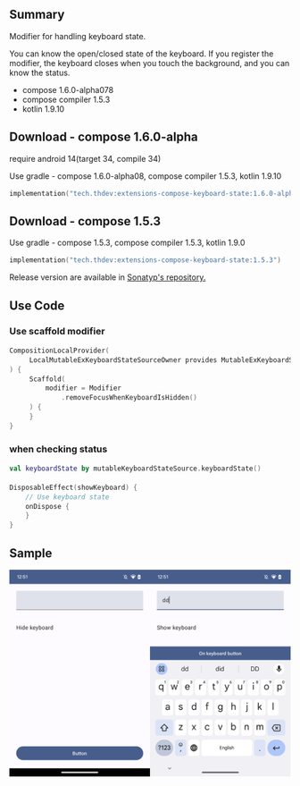 ## Summary

Modifier for handling keyboard state.

You can know the open/closed state of the keyboard.
If you register the modifier, the keyboard closes when you touch the background, and you can know the status.

- compose 1.6.0-alpha078
- compose compiler 1.5.3
- kotlin 1.9.10

## Download - compose 1.6.0-alpha

require android 14(target 34, compile 34)

Use gradle - compose 1.6.0-alpha08, compose compiler 1.5.3, kotlin 1.9.10

```kotlin
implementation("tech.thdev:extensions-compose-keyboard-state:1.6.0-alpha08")
```

## Download - compose 1.5.3

Use gradle - compose 1.5.3, compose compiler 1.5.3, kotlin 1.9.0

```kotlin
implementation("tech.thdev:extensions-compose-keyboard-state:1.5.3")
```

Release version are available in [Sonatyp's repository.](https://search.maven.org/search?q=tech.thdev)

## Use Code

### Use scaffold modifier

```kotlin
CompositionLocalProvider(
     LocalMutableExKeyboardStateSourceOwner provides MutableExKeyboardStateSource()
) {
     Scaffold(
         modifier = Modifier
             .removeFocusWhenKeyboardIsHidden()
     ) {
     }
}
```
 
### when checking status

```kotlin
val keyboardState by mutableKeyboardStateSource.keyboardState()

DisposableEffect(showKeyboard) {
    // Use keyboard state
    onDispose {
    }
}
```

## Sample

![image](images/sample.png)
